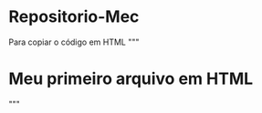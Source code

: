 # Repositorio-Mec

 Para copiar o código em HTML
"""
<html>
  <h1>Meu primeiro arquivo em HTML</h1>
</html>
"""
